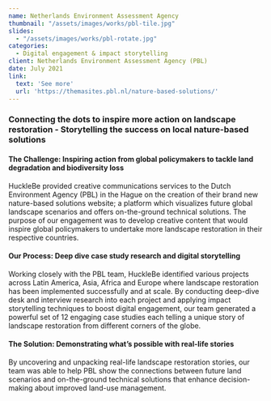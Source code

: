 ```yaml
---
name: Netherlands Environment Assessment Agency
thumbnail: "/assets/images/works/pbl-tile.jpg"
slides:
  - "/assets/images/works/pbl-rotate.jpg"
categories:
  - Digital engagement & impact storytelling
client: Netherlands Environment Assessment Agency (PBL)
date: July 2021
link:
  text: 'See more'
  url: 'https://themasites.pbl.nl/nature-based-solutions/'
---
```


### Connecting the dots to inspire more action on landscape restoration - Storytelling the success on local nature-based solutions

#### The Challenge: Inspiring action from global policymakers to tackle land degradation and biodiversity loss

HuckleBe provided creative communications services to the Dutch Environment Agency (PBL) in the Hague on the creation of their brand new nature-based solutions website; a platform which visualizes future global landscape scenarios and offers on-the-ground technical solutions. The purpose of our engagement was to develop creative content that would inspire global policymakers to undertake more landscape restoration in their respective countries.

#### Our Process: Deep dive case study research and digital storytelling

Working closely with the PBL team, HuckleBe identified various projects across Latin America, Asia, Africa and Europe where landscape restoration has been implemented successfully and at scale. By conducting deep-dive desk and interview research into each project and applying impact storytelling techniques to boost digital engagement, our team generated a powerful set of 12 engaging case studies each telling a unique story of landscape restoration from different corners of the globe. 

#### The Solution: Demonstrating what’s possible with real-life stories

By uncovering and unpacking real-life landscape restoration stories, our team was able to help PBL show the connections between future land scenarios and on-the-ground technical solutions that enhance decision-making about improved land-use management.
